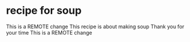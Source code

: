 # recipe for soup
This is a REMOTE change
This recipe is about making soup
Thank you for your time
This is a REMOTE change
